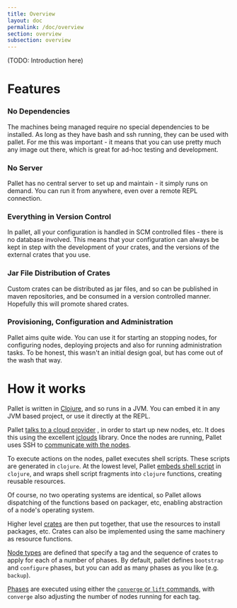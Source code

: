 ```yaml
---
title: Overview
layout: doc
permalink: /doc/overview
section: overview
subsection: overview
---
```


(TODO: Introduction here)

Features
========

### No Dependencies 

The machines being managed require no special
dependencies to be installed. As long as they have bash and ssh
running, they can be used with pallet. For me this was important - it
means that you can use pretty much any image out there, which is great
for ad-hoc testing and development.

### No Server

Pallet has no central server to set up and maintain - it simply runs
on demand. You can run it from anywhere, even over a remote REPL
connection.

### Everything in Version Control

In pallet, all your configuration is handled in SCM controlled files -
there is no database involved. This means that your configuration can
always be kept in step with the development of your crates, and the
versions of the external crates that you use.

### Jar File Distribution of Crates

Custom crates can be distributed as jar files, and so can be published
in maven repositories, and be consumed in a version controlled manner.
Hopefully this will promote shared crates.

### Provisioning, Configuration and Administration

Pallet aims quite wide. You can use it for starting an stopping nodes,
for configuring nodes, deploying projects and also for running
administration tasks. To be honest, this wasn't an initial design
goal, but has come out of the wash that way.

How it works
============

Pallet is written in [Clojure](http://clojure.org), and so runs in a
JVM. You can embed it in any JVM based project, or use it directly at
the REPL.

Pallet [talks to a cloud provider](/doc/reference/providers) , in
order to start up new nodes, etc. It does this using the excellent
[jclouds](http://jclouds.org) library. Once the nodes are running,
Pallet uses SSH to
[communicate with the nodes](/doc/reference/node-push).

To execute actions on the nodes, pallet executes shell scripts. These
scripts are generated in `clojure`. At the lowest level, Pallet
[embeds shell script](/doc/reference/script) in `clojure`, and wraps
shell script fragments into `clojure` functions, creating reusable
resources.

Of course, no two operating systems are identical, so Pallet allows
dispatching of the functions based on packager, etc, enabling
abstraction of a node's operating system.

Higher level [crates](/doc/reference/crates) are then put together,
that use the resources to install packages, etc. Crates can also be
implemented using the same machinery as resource functions.

[Node types](/doc/reference/node-types) are defined that specify a tag
and the sequence of crates to apply for each of a number of phases. By
default, pallet defines `bootstrap` and `configure` phases, but you
can add as many phases as you like (e.g. `backup`).

[Phases](doc/reference/phases) are executed using either the
[`converge` or `lift` commands](/doc/reference/operations), with
`converge` also adjusting the number of nodes running for each tag.

